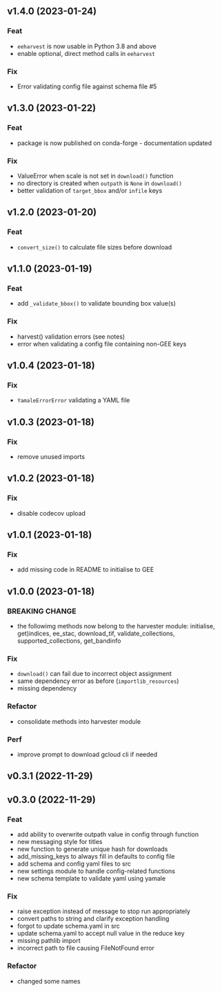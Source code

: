 ## v1.4.0 (2023-01-24)

### Feat

- `eeharvest` is now usable in Python 3.8 and above
- enable optional, direct method calls in `eeharvest`

### Fix

- Error validating config file against schema file #5

## v1.3.0 (2023-01-22)

### Feat

- package is now published on conda-forge - documentation updated

### Fix

- ValueError when scale is not set in `download()` function
- no directory is created when `outpath` is `None` in `download()`
- better validation of `target_bbox` and/or `infile` keys

## v1.2.0 (2023-01-20)

### Feat

- `convert_size()` to calculate file sizes before download

## v1.1.0 (2023-01-19)

### Feat

- add `_validate_bbox()` to validate bounding box value(s)

### Fix

- harvest() validation errors (see notes)
- error when validating a config file containing non-GEE keys

## v1.0.4 (2023-01-18)

### Fix

- `YamaleErrorError` validating a YAML file

## v1.0.3 (2023-01-18)

### Fix

- remove unused imports

## v1.0.2 (2023-01-18)

### Fix

- disable codecov upload

## v1.0.1 (2023-01-18)

### Fix

- add missing code in README to initialise to GEE

## v1.0.0 (2023-01-18)

### BREAKING CHANGE

- the followimg methods now belong to the harvester module: initialise, get)indices, ee_stac, download_tif, validate_collections, supported_collections, get_bandinfo

### Fix

- `download()` can fail due to incorrect object assignment
- same dependency error as before (`importlib_resources`)
- missing dependency

### Refactor

- consolidate methods into harvester module

### Perf

- improve prompt to download gcloud cli if needed

## v0.3.1 (2022-11-29)

## v0.3.0 (2022-11-29)

### Feat

- add ability to overwrite outpath value in config through function
- new messaging style for titles
- new function to generate unique hash for downloads
- add_missing_keys to always fill in defaults to config file
- add schema and config yaml files to src
- new settings module to handle config-related functions
- new schema template to validate yaml using yamale

### Fix

- raise exception instead of message to stop run appropriately
- convert paths to string and clarify exception handling
- forgot to update schema.yaml in src
- update schema.yaml to accept null value in the reduce key
- missing pathlib import
- incorrect path to file causing FileNotFound error

### Refactor

- changed some names
